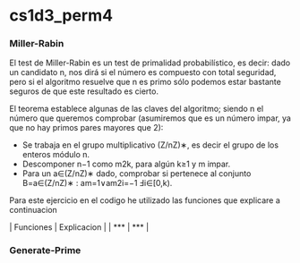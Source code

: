 # cs1d3_perm4

### Miller-Rabin 

El test de Miller-Rabin es un test de primalidad probabilístico, es decir: dado un candidato n, nos dirá si el número es compuesto con total seguridad, pero si el algoritmo resuelve que n es primo sólo podemos estar bastante seguros de que este resultado es cierto.

El teorema establece algunas de las claves del algoritmo; siendo n el número que queremos comprobar (asumiremos que es un número impar, ya que no hay primos pares mayores que 2):
* Se trabaja en el grupo multiplicativo (Z/nZ)∗, es decir el grupo de los enteros módulo n.
* Descomponer n−1 como m2k, para algún k≥1 y m impar.
* Para un a∈(Z/nZ)∗ dado, comprobar si pertenece al conjunto B=a∈(Z/nZ)∗ : am=1∨am2i=−1 Ⅎi∈[0,k).

Para este ejercicio en el codigo he utilizado las funciones que explicare a continuacion

| Funciones | Explicacion |
| *** | *** |


### Generate-Prime
